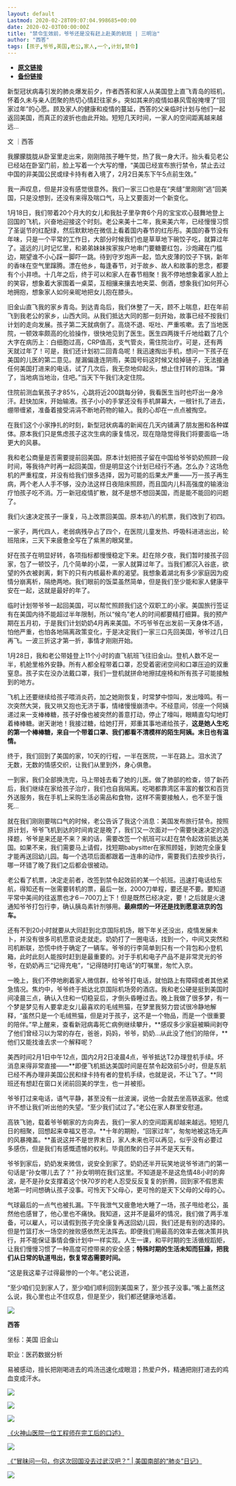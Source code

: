 ```yaml
---
layout: default
Lastmod: 2020-02-28T09:07:04.998685+00:00
date: 2020-02-03T00:00:00Z
title: "禁令生效前，爷爷还是没有赶上赴美的航班 | 三明治"
author: "西答"
tags: [孩子,爷爷,美国,老公,家人,一个,计划,禁令]
---
```


* [**原文链接**](http://mp.weixin.qq.com/s?__biz=MjM5NzU4ODQ2MA==&mid=2676482322&idx=2&sn=792db7a5e24cc7fc57d24e56d0559b16&chksm=bca4fd918bd374872c34255623378b28d163ac9ddd8f2486cbc79babafc153a9e32df0f497ec#rd)
* [**备份链接**](http://archive.is/E7zEM)


新型冠状病毒引发的肺炎爆发前夕，作者西答和家人从美国登上直飞青岛的班机，怀着久未与亲人团聚的热切心情赶往家乡。突如其来的疫情如暴风雪般掩埋了“回家过年”的心愿。顾及家人的健康和疫情的蔓延，西答的父亲临时计划与他们一起返回美国，而真正的波折也由此开始。短短几天时间，一家人的空间距离越来越远…

文 ｜西答

我朦朦胧胧从卧室里走出来，刚刚陪孩子睡午觉，热了我一身大汗。抬头看见老公已经站在卧室门前，脸上写着一个大写的懵，“美国已经宣布旅行禁令，禁止去过中国的非美国公民或绿卡持有者入境了，2月2日美东下午5点前生效。”  

我一声叹息，但是并没有感觉很意外。我们一家三口也是在“夹缝”里刚刚“逃”回美国，只是没想到，还没有来得及喘口气，马上又要面对一个新变化。

1月18日，我们带着20个月大的女儿和我肚子里孕育6个月的宝宝欢心鼓舞地登上回国的飞机，兴奋地迎接这个时刻。老公来美十二年，我来美六年，已经慢慢习惯了圣诞节的红配绿，然后默默地在微信上看着国内春节的红彤彤。美国的春节没有年味，只是一个平常的工作日，大部分时候我们也是草草地下碗饺子吃，就算过年了。遥远的儿时记忆里，和弟弟妹妹挨家挨户地串门要糖要红包，沙炮藏在门槛边，期望谁不小心踩一脚吓一跳。待到守岁炮声一起，馅大皮薄的饺子下锅，新年的香味在空气里蹿腾。漂在他乡，每逢春节，对于故乡、故人和故事的思念，都要有个小井喷。十几年之后，终于可以和家人在春节相聚！我不停地想象着家人脸上的笑容，想象着大家围着一桌菜，互相攘来攘去地夹菜、倒酒，想象我们如何开心地拥抱，想象家人如何亲昵地把女儿抱在膝头。

旧金山直飞我的家乡青岛。到达青岛后，我们休整了一天，顾不上喘息，赶在年前飞到我老公的家乡，山西大同。从我们抵达大同的那一刻开始，故事已经不按我们计划的走向发展。孩子第二天就病倒了。高烧不退、呕吐、严重咳嗽。去了当地医院，一顿效率颇高的化验操作，很快地见到了医生。医生四两拨千斤地给戳了几个大字在病历上：白细胞过高，CRP值高，支气管炎，需住院治疗。可是，还有两天就过年了！可是，我们还计划初二回青岛呢！我迅速掏出手机，想问一下孩子在美国的儿医的第二意见。屋漏偏逢连阴雨，美国号码这时候又给掉链子，无法接通任何美国打进来的电话，试了几次后，我无奈地仰起头，想止住打转的泪珠。“算了，当地病当地治，住吧。”当天下午我们决定住院。

住院前测血氧孩子才85%，心跳将近200跳每分钟，我看医生当时也吓出一身冷汗。赶快加床，开始输液。孩子小小的手掌还没有手机屏幕大，一根针扎了进去，绷带缠紧，准备着接受涓涓不断地药物的输入。我的心却在一点点被掏空。

在我们这个小家挣扎的时刻，新型冠状病毒的新闻在几天内铺满了朋友圈和各种媒体。原本我们只是焦虑孩子这次生病的康复情况，现在隐隐觉得我们将要面临一场更大的风暴。

我和老公商量是否需要提前回美国。原本计划把孩子留在中国给爷爷奶奶照顾一段时间，等我待产时再一起回美国，但是明显这个计划已经行不通。怎么办？这场危机的严重程度，并没有给我们很多选择，因为可能的后果太严重——万一孩子再生病，两个老人人手不够，没办法这样日夜陪床照顾，而且国内儿科高强度的输液治疗怕孩子吃不消。万一新冠疫情扩散，就不是想不想回美国，而是能不能回的问题了。

我们火速决定孩子一康复，马上改票回美国。原本初八的机票，我们改到了初四。

一家子，两代四人，老弱病残孕占了四个，在医院儿童发热、呼吸科进进出出，轮班陪床，三天下来疲惫全写在了紫黑的眼窝里。

好在孩子在明显好转，各项指标都慢慢稳定下来。赶在除夕夜，我们暂时接孩子回家，包了一顿饺子，几个简单的小菜，一家人就算过年了。当我们都沉入谷底，欲望的外衣被剥离，剩下的只有内核最朴素的渴望。我想象着湖北有多少家庭因为疫情分崩离析，隔绝两地。我们眼前的饭菜虽然简单，但是我们至少能和家人健康平安在一起，这就是最好的年了。

临时计划带爷爷一起回美国，可以帮忙照顾我们这个双职工的小家。美国旅行签证有在美国内待不能超过半年限制，所以“候鸟”老人的时间都要精打细算。我的预产期在五月初，于是我们计划奶奶4月再来美国。不巧爷爷在出发前一天身体不适，怕他严重，也怕各地隔离政策变化，于是决定我们一家三口先回美国，爷爷过几日再飞。一波三折这才第一折，事情才刚刚开始。

1月28日，我和老公带娃登上11个小时的直飞航班飞往旧金山。登机人数不足一半，机舱里格外安静。所有人都全程带着口罩，忍受着密闭空间和口罩压迫的双重窒息。孩子实在没办法戴口罩，我们一登机就拼命地擦拭座椅和所有孩子可能接触到的地方。

飞机上还要继续给孩子喂消炎药，加之她刚恢复，时常梦中惊叫，发出嚎鸣。有一次突然大哭，我又哄又抱也无济于事，情绪慢慢崩溃中。不经意间，邻座一个阿姨递过来一支棒棒糖，孩子好像也被突然的善意打动，停止了嚎叫，眼睛直勾勾地盯着棒棒糖。谢天谢地！我接过糖，给她打开，郑重其事地递给孩子，**这是她人生吃的第一个棒棒糖，来自一个带着口罩、我们都看不清模样的陌生阿姨。末日也有温情。**

终于，我们回到了美国的家，10天的行程，一半在医院，一半在路上。泪水流了无数，无数的情感交织，让我们从里到外，身心俱惫。

一到家，我们全部换洗完，马上带娃去看了她的儿医。做了肺部的检查，领了新药后，我们继续在家给孩子治疗，我们也自我隔离。吃喝都靠湾区丰富的餐饮和百货外送服务，我在手机上采购生活必需品和食物，这样不需要接触人，也不至于饿死…

就在我们刚刚要喘口气的时候，老公告诉了我这个消息：美国发布旅行禁令。按照原计划，爷爷飞机到达的时间肯定是晚了，我们又一次面对一个需要快速决定的选择题，爷爷是来还是不来？来的话，需要改签一个航班可以赶在禁令起效前抵达美国。如果不来，我们需要马上请假，找短期babysitter在家照顾娃，到她完全康复才能再送回幼儿园。每一个选项后面都跟着一连串的动作，需要我们去按步执行，哪一环错了晚了我们之后都会很被动。

老公看了机票，决定走前者，改签到禁令起效前的某一个航班。迅速打电话给东航，得知还有一张需要转机的票，最后一张，2000刀单程，要还是不要。要知道平常中美间的往返票也才6－700刀上下！但是既然已经决定，要！之后就是火速通知爷爷打包行李，确认胰岛素针剂够用。**最麻烦的一环还是找到愿意进京的包车。**

还有不到20小时就要从大同赶到北京国际机场，眼下年关还没出，疫情发展未卜，并没有很多司机愿意说走就走。奶奶打了一圈电话，找到一个，中间又突然和司机断联，恐慌中终于确定了一辆车。爷爷的行李简单到只有一个背包和小登机箱，此时此刻人能按时赶到是最重要的。对于手机和电子产品不是非常灵光的爷爷，在奶奶再三“记得充电”，“记得随时打电话”的叮嘱里，匆忙入京。

一晚上，我们不停地刷着家人微信群，给爷爷打电话，就怕路上有障碍或者其他紧急情况。焦灼中，爷爷终于抵达北京国际机场旁的酒店。我和老公硬是挺到美国时间凌晨三点，确认入住和一切稳妥后，才倒头昏睡过去。晚上我做了很多梦，有一个梦是梦见有人要拿走女儿最喜欢的毛绒熊猫，在梦里我努力尝试很冷静地解释，“虽然只是一个毛绒熊猫，但是对于孩子，这不是一个物品，而是一个很重要的陪伴。”早上醒来，查看新冠病毒死亡病例继续攀升，**感叹多少家庭被瞬间剥夺了他们曾经习以为常的存在，爸爸，妈妈，爷爷，奶奶…从此没了他们的陪伴，**他们又能找谁去求一个解释呢？

美西时间2月1日中午12点，国内2月2日凌晨4点，爷爷抵达T2办理登机手续。坏消息来得非常直接——**即便飞机抵达美国时间是在禁令起效前5小时，但是东航已经不再办理非美国公民和绿卡持有者的登机手续，也就是说，不让飞了。**同班还有想赶在窗口关闭前回美的学生，也一并被拒。

爷爷打过来电话，语气平静，甚至没有一丝波澜，说他一会就去坐高铁返家。他或许不想让我们听出他的失望。“至少我们试过了。”老公在家人群里安慰道。

高铁飞驰，载着爷爷朝家的方向奔去，我们一家人的空间距离却越来越远。短短几日的相聚，回想起来幸福又苍凉。**十年的期盼，“回家过年”，匆匆地被这场无声的风暴掩盖。**虽说这并不是世界末日，家人未来也可以再见，似乎没有必要过多感伤，但是我们有感慨遗憾的权利。毕竟团聚的日子并不是天天有。

爷爷到家后，奶奶发来微信，说安全到家了。奶奶还半开玩笑地说爷爷进门的第一句话是“孙女哪儿去了？” 孙女明明在我们这里。不知道是不是这危情48小时的奔波，是不是孙女支撑着这个快70岁的老人忍受反反复复的折腾，回到家不假思索地第一时间想确认孩子没事。可怜天下父母心，更可怜的是天下父母的父母的心。

气球最后的一点气也被扎漏。下午我泄气又疲惫地大睡了一场，孩子甩给老公，虽然他也感冒了，他心里也不痛快。我知道，这并不是最坏的情况，我们做了两手准备，可以雇人，可以请假到孩子完全康复再送回幼儿园，我们还是有别的选择的。但是竹篮打水一场空的挫败感依然无法挥去。即便我们用最高的效率去做决策并执行，并不能保证事情会像计划中一样实现。人生一课，和平时期的生活循规蹈矩，让我们慢慢习惯了一种高度可控带来的安全感；**特殊时期的生活未知而狂躁，把我们从日常的轨道甩出，恢复常态需要时间。**

“这是我这辈子过得最惨的一个年。”老公说道，

“至少咱们见到家人了，至少咱们顺利回到美国来了，至少孩子没事。”嘴上虽然这么说，我心里也止不住叹息，但是至少，我们都还健康地活着。

![](/images/post/66d3995a0d2492ad0a2c6e309e00de2f.jpg)

**西答**  

  

坐标：美国 旧金山  

职业：医药数据分析

易被感动，擅长把刚喝进去的鸡汤迅速化成眼泪；热爱户外，精通把刚打进去的鸡血变成汗水。

![](/images/post/e53a12e7354afdf333d0ad4032731219.jpg)

  

  

![](/images/post/f9de17190c411941afeced79b239d0ae.jpg)

[![](/images/post/13519faf388a4f02a8505ecf28d3b592.jpg)](http://mp.weixin.qq.com/s?__biz=MjM5NzU4ODQ2MA==&mid=2676482315&idx=1&sn=63105d1d3aefda773ffc0c9781a7adeb&chksm=bca4fd888bd3749ec3a5592150e452bad7c9c5431ad2cc761da78787d39a6ae1f5442106b29d&scene=21#wechat_redirect)

  

[《火神山医院一位工程师在完工后的口述》](http://mp.weixin.qq.com/s?__biz=MjM5NzU4ODQ2MA==&mid=2676482315&idx=1&sn=63105d1d3aefda773ffc0c9781a7adeb&chksm=bca4fd888bd3749ec3a5592150e452bad7c9c5431ad2cc761da78787d39a6ae1f5442106b29d&scene=21#wechat_redirect)

[![](/images/post/0de9d25bc95c52bc5b8f80a9915642c7.jpg)](http://mp.weixin.qq.com/s?__biz=MjM5NzU4ODQ2MA==&mid=2676482302&idx=1&sn=4423bb2d40055617cd2cb22d6091793c&chksm=bca4fc7d8bd3756b521cc1ff5f0e40cf3e8bc444c631e06abf2632450819f998030c3a19e3f0&scene=21#wechat_redirect)

  

[《“冒昧问一句，你这次回国没去过武汉吧？” | 美国南部的“肺炎”日记》](http://mp.weixin.qq.com/s?__biz=MjM5NzU4ODQ2MA==&mid=2676482302&idx=1&sn=4423bb2d40055617cd2cb22d6091793c&chksm=bca4fc7d8bd3756b521cc1ff5f0e40cf3e8bc444c631e06abf2632450819f998030c3a19e3f0&scene=21#wechat_redirect)

  

  

  

![](/images/post/824523fe44ff7c70172343f2a0c55d67.jpg)


